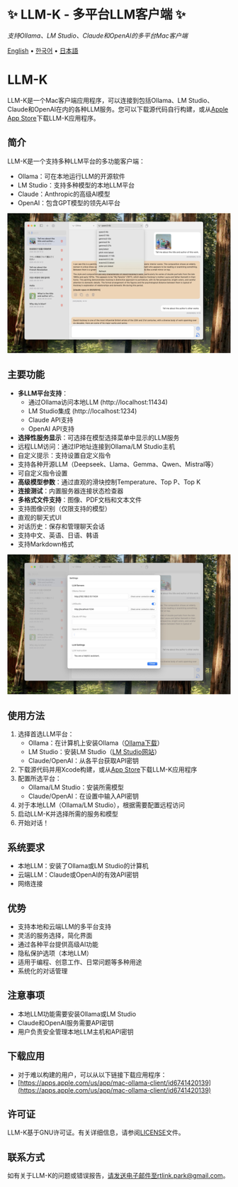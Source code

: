 # ✨ LLM-K - 多平台LLM客户端 ✨

_支持Ollama、LM Studio、Claude和OpenAI的多平台Mac客户端_

[English](README.md) •
[한국어](README_KR.md) •
[日本語](README_JP.md)

# LLM-K

LLM-K是一个Mac客户端应用程序，可以连接到包括Ollama、LM Studio、Claude和OpenAI在内的各种LLM服务。您可以下载源代码自行构建，或从[Apple App Store](https://apps.apple.com/us/app/mac-ollama-client/id6741420139)下载LLM-K应用程序。

## 简介

LLM-K是一个支持多种LLM平台的多功能客户端：
- Ollama：可在本地运行LLM的开源软件
- LM Studio：支持多种模型的本地LLM平台
- Claude：Anthropic的高级AI模型
- OpenAI：包含GPT模型的领先AI平台

![poster](image_en.jpg)

## 主要功能

- **多LLM平台支持**：
  - 通过Ollama访问本地LLM (http://localhost:11434)
  - LM Studio集成 (http://localhost:1234)
  - Claude API支持
  - OpenAI API支持
- **选择性服务显示**：可选择在模型选择菜单中显示的LLM服务
- 远程LLM访问：通过IP地址连接到Ollama/LM Studio主机
- 自定义提示：支持设置自定义指令
- 支持各种开源LLM（Deepseek、Llama、Gemma、Qwen、Mistral等）
- 可自定义指令设置
- **高级模型参数**：通过直观的滑块控制Temperature、Top P、Top K
- **连接测试**：内置服务器连接状态检查器
- **多格式文件支持**：图像、PDF文档和文本文件
- 支持图像识别（仅限支持的模型）
- 直观的聊天式UI
- 对话历史：保存和管理聊天会话
- 支持中文、英语、日语、韩语
- 支持Markdown格式

![poster](image_settings.jpg)

## 使用方法

1. 选择首选LLM平台：
   - Ollama：在计算机上安装Ollama（[Ollama下载](https://ollama.com/download)）
   - LM Studio：安装LM Studio（[LM Studio网站](https://lmstudio.ai/)）
   - Claude/OpenAI：从各平台获取API密钥
2. 下载源代码并用Xcode构建，或从[App Store](https://apps.apple.com/us/app/mac-ollama-client/id6741420139)下载LLM-K应用程序
3. 配置所选平台：
   - Ollama/LM Studio：安装所需模型
   - Claude/OpenAI：在设置中输入API密钥
4. 对于本地LLM（Ollama/LM Studio），根据需要配置远程访问
5. 启动LLM-K并选择所需的服务和模型
6. 开始对话！

## 系统要求

- 本地LLM：安装了Ollama或LM Studio的计算机
- 云端LLM：Claude或OpenAI的有效API密钥
- 网络连接

## 优势

- 支持本地和云端LLM的多平台支持
- 灵活的服务选择，简化界面
- 通过各种平台提供高级AI功能
- 隐私保护选项（本地LLM）
- 适用于编程、创意工作、日常问题等多种用途
- 系统化的对话管理

## 注意事项

- 本地LLM功能需要安装Ollama或LM Studio
- Claude和OpenAI服务需要API密钥
- 用户负责安全管理本地LLM主机和API密钥

## 下载应用

- 对于难以构建的用户，可以从以下链接下载应用程序：
- [https://apps.apple.com/us/app/mac-ollama-client/id6741420139](https://apps.apple.com/us/app/mac-ollama-client/id6741420139)

## 许可证

LLM-K基于GNU许可证。有关详细信息，请参阅[LICENSE](LICENSE)文件。

## 联系方式

如有关于LLM-K的问题或错误报告，请发送电子邮件至rtlink.park@gmail.com。